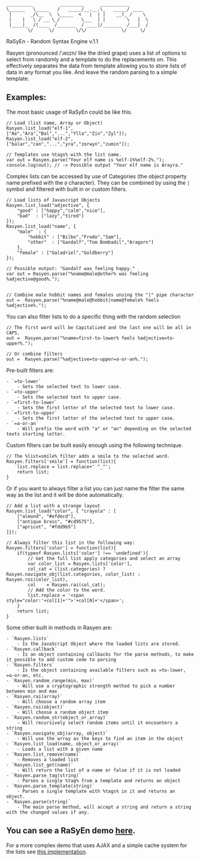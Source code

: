
```
__________          _________      ___________       
\______   \_____   /   _____/__.__.\_   _____/ ____  
 |       _/\__  \  \_____  <   |  | |    __)_ /    \ 
 |    |   \ / __ \_/        \___  | |        \   |  \
 |____|_  /(____  /_______  / ____|/_______  /___|  /
        \/      \/        \/\/             \/     \/ 
```

RaSyEn - Random Syntax Engine v.1.1

Rasyen (pronounced /ˈɹeɪzn/ like the dried grape) uses a list of options to select from randomly and a template to do the replacements on. This effectively separates the data from template allowing you to store lists of data in any format you like. And leave the random parsing to a simple template.

## Examples:

The most basic usage of RaSyEn could be like this.

```
// Load (list name, Array or Object)
Rasyen.list_load("elf-1", ["Ae","Ara","Bal","...","Ylla","Zin","Zyl"]);
Rasyen.list_load("elf-2", ["balar","can","...","yra","zorwyn","zumin"]);

// Templates use %tags% with the list name.
var out = Rasyen.parse("Your elf name is %elf-1%%elf-2%.");
console.log(out); // -> Possible output "Your elf name is Arayra."
``` 

Complex lists can be accessed by use of Categories (the object property name prefixed with the `@` character). They can be combined by using the `|` symbol and filtered with built in or custom filters.

```
// Load lists of Javascript Objects
Rasyen.list_load("adjective", {
    "good" : ["happy","calm","nice"],
    "bad"  : ["lazy","tired"]
});
Rasyen.list_load("name", {
    "male"  : {
        "hobbit" : ["Bilbo","Frodo","Sam"],
        "other"  : ["Gandalf","Tom Bombadil","Aragorn"]
    },
    "female" : ["Galadriel","Goldberry"]
});

// Possible output: "Gandalf was feeling happy."
var out = Rasyen.parse("%name@male@other% was feeling %adjective@good%.");


// Combine male hobbit names and females unsing the "|" pipe character
out =  Rasyen.parse("%name@male@hobbit|name@female% feels %adjective%.");
```

You can also filter lists to do a specific thing with the random selection

```
// The first word will be Capitalized and the last one will be all in CAPS.
out =  Rasyen.parse("%name=first-to-lower% feels %adjective=to-upper%.");

// Or combine filters
out =  Rasyen.parse("%adjective=to-upper=a-or-an%.");
```

Pre-built filters are:

    - `=to-lower`
        - Sets the selected text to lower case.
    - `=to-upper`
        - Sets the selected text to upper case.
    - `=first-to-lower`
        - Sets the first letter of the selected text to lower case.
    - `=first-to-upper`
        - Sets the first letter of the selected text to upper case.
    - `=a-or-an`
        - Will prefix the word with "a" or "an" depending on the selected texts starting letter.

Custom filters can be built easily enough using the following technique.

```
// The %list=smile% filter adds a smile to the selected word.
Rasyen.filters['smile'] = function(list){
    list.replace = list.replace+' ^_^';
    return list;
}
```

Or if you want to always filter a list you can just name the filter the same way as the list and it will be done automatically.


```
// Add a list with a strange layout
Rasyen.list_load("color", { "crayola" : [
    ["almond", "#efdecd"], 
    ["antique brass", "#cd9575"], 
    ["apricot", "#fdd9b5"]
]});

// Always filter this list in the following way:
Rasyen.filters['color'] = function(list){
    if(typeof Rasyen.lists['color'] !== 'undefined'){
        // Get the full list apply categories and select an array
        var color_list = Rasyen.lists['color'],
        col_cat = (list.categories) ? Rasyen.navigate_obj(list.categories, color_list) : Rasyen.roi(color_list),
        col    = Rasyen.rai(col_cat);
        // Add the color to the word.
        list.replace = '<span style="color:'+col[1]+'">'+col[0]+'</span>';
    }
    return list;
}
```

Some other built in methods in Rasyen are:

    - `Rasyen.lists`
        - Is the JavaScript Object where the loaded lists are stored.
    - `Rasyen.callback`
        - Is an object containing callbacks for the parse methods, to make it possible to add custom code to parsing
    - `Rasyen.filters`
        - Is the object containing available filters such as =to-lower, =a-or-an, etc.
    - `Rasyen.random_range(min, max)`
        - Will use a cryptographic strength method to pick a number between min and max
    - `Rasyen.rai(array)`
        - Will choose a random array item
    - `Rasyen.roi(object)`
        - Will choose a random object item
    - `Rasyen.random_str(object_or_array)`
        - Will recursively select random items until it encounters a string
    - `Rasyen.navigate_obj(array, object)`
        - Will use the array as the keys to find an item in the object
    - `Rasyen.list_load(name, object_or_array)`
        - Loads a list with a given name
    - `Rasyen.list_remove(name)`
        - Removes a loaded list
    - `Rasyen.list_get(name)`
        - Will return the list of a name or false if it is not loaded
    - `Rasyen.parse_tag(string)`
        - Parses a single %tag% from a template and returns an object
    - `Rasyen.parse_template(string)`
        - Parses a single template with %tags% in it and returns an object.
    - `Rasyen.parse(string)`
        - The main parse method, will accept a string and return a string with the changed values if any.

## You can see a RaSyEn demo [here](http://patxipierce.com/code/rasyen/).

For a more complex demo that uses AJAX and a simple cache system for the lists see [this implementation](http://patxipierce.com/rpg/inspiration/).